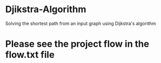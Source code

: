 # Djikstra-Algorithm
Solving the shortest path from an input graph using Dijkstra's algorithm
# Please see the project flow in the flow.txt file
